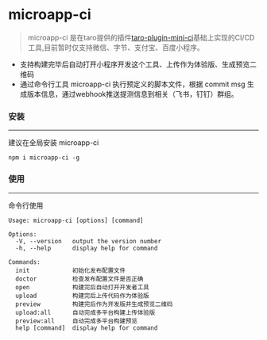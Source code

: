 # microapp-ci

> microapp-ci 是在taro提供的插件[taro-plugin-mini-ci][1]基础上实现的CI/CD工具,目前暂时仅支持微信、字节、支付宝、百度小程序。
 
 - 支持构建完毕后自动打开小程序开发这个工具、上传作为体验版、生成预览二维码
 - 通过命令行工具 microapp-ci 执行预定义的脚本文件，根据 commit msg 生成版本信息，通过webhook推送提测信息到相关（飞书，钉钉）群组。

### 安装

---

建议在全局安装 microapp-ci

```
npm i microapp-ci -g
```

### 使用

---

命令行使用

```
Usage: microapp-ci [options] [command]

Options:
  -V, --version   output the version number
  -h, --help      display help for command

Commands:
  init            初始化发布配置文件
  doctor          检查发布配置文件是否正确
  open            构建完后自动打开开发者工具
  upload          构建完后上传代码作为体验版
  preview         构建完后作为开发版并生成预览二维码
  upload:all      自动完成多平台构建上传体验版
  preview:all     自动完成多平台构建预览
  help [command]  display help for command

```


  [1]: https://github.com/NervJS/taro/tree/next/packages/taro-plugin-mini-ci